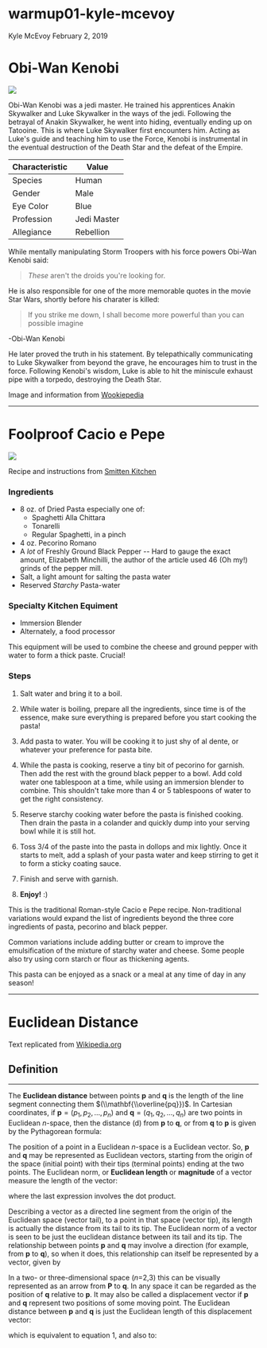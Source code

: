 warmup01-kyle-mcevoy
================
Kyle McEvoy
February 2, 2019

**Obi-Wan Kenobi**
==================

![](https://vignette.wikia.nocookie.net/starwars/images/4/4e/ObiWanHS-SWE.jpg/revision/latest?cb=20111115052816)

Obi-Wan Kenobi was a jedi master. He trained his apprentices Anakin Skywalker and Luke Skywalker in the ways of the jedi. Following the betrayal of Anakin Skywalker, he went into hiding, eventually ending up on Tatooine. This is where Luke Skywalker first encounters him.
Acting as Luke's guide and teaching him to use the Force, Kenobi is instrumental in the eventual destruction of the Death Star and the defeat of the Empire.

| Characteristic | Value       |
|----------------|-------------|
| Species        | Human       |
| Gender         | Male        |
| Eye Color      | Blue        |
| Profession     | Jedi Master |
| Allegiance     | Rebellion   |

While mentally manipulating Storm Troopers with his force powers Obi-Wan Kenobi said:

> *These* aren't the droids you're looking for.

He is also responsible for one of the more memorable quotes in the movie Star Wars, shortly before his charater is killed:

> If you strike me down, I shall become more powerful than you can possible imagine

-Obi-Wan Kenobi

He later proved the truth in his statement. By telepathically communicating to Luke Skywalker from beyond the grave, he encourages him to trust in the force. Following Kenobi's wisdom, Luke is able to hit the miniscule exhaust pipe with a torpedo, destroying the Death Star.

Image and information from [Wookiepedia](https://starwars.fandom.com/wiki/Obi-Wan_Kenobi)

------------------------------------------------------------------------

**Foolproof Cacio e Pepe**
==========================

![](https://farm2.staticflickr.com/1873/43732599584_499eab8694_z.jpg)

Recipe and instructions from [Smitten Kitchen](https://smittenkitchen.com/2018/09/foolproof-cacio-e-pepe/)

### **Ingredients**

-   8 oz. of Dried Pasta especially one of:
    -   Spaghetti Alla Chittara
    -   Tonarelli
    -   Regular Spaghetti, in a pinch
-   4 oz. Pecorino Romano
-   A *lot* of Freshly Ground Black Pepper -- Hard to gauge the exact amount, Elizabeth Minchilli, the author of the article used 46 (Oh my!) grinds of the pepper mill.
-   Salt, a light amount for salting the pasta water
-   Reserved *Starchy* Pasta-water

### **Specialty Kitchen Equiment**

-   Immersion Blender
-   Alternately, a food processor

This equipment will be used to combine the cheese and ground pepper with water to form a thick paste. Crucial!

### **Steps**

1.  Salt water and bring it to a boil.

2.  While water is boiling, prepare all the ingredients, since time is of the essence, make sure everything is prepared before you start cooking the pasta!

3.  Add pasta to water. You will be cooking it to just shy of al dente, or whatever your preference for pasta bite.

4.  While the pasta is cooking, reserve a tiny bit of pecorino for garnish. Then add the rest with the ground black pepper to a bowl. Add cold water one tablespoon at a time, while using an immersion blender to combine. This shouldn't take more than 4 or 5 tablespoons of water to get the right consistency.

5.  Reserve starchy cooking water before the pasta is finished cooking. Then drain the pasta in a colander and quickly dump into your serving bowl while it is still hot.

6.  Toss 3/4 of the paste into the pasta in dollops and mix lightly. Once it starts to melt, add a splash of your pasta water and keep stirring to get it to form a sticky coating sauce.

7.  Finish and serve with garnish.

8.  **Enjoy!** :)

This is the traditional Roman-style Cacio e Pepe recipe. Non-traditional variations would expand the list of ingredients beyond the three core ingredients of pasta, pecorino and black pepper.

Common variations include adding butter or cream to improve the emulsification of the mixture of starchy water and cheese. Some people also try using corn starch or flour as thickening agents.

This pasta can be enjoyed as a snack or a meal at any time of day in any season!

------------------------------------------------------------------------

**Euclidean Distance**
======================

Text replicated from [Wikipedia.org](https://en.wikipedia.org/wiki/Euclidean_distance)

**Definition**
--------------

------------------------------------------------------------------------

The **Euclidean distance** between points **p** and **q** is the length of the line segment connecting them $(\\mathbf{\\overline{pq}})$.
In Cartesian coordinates, if **p** = (*p*<sub>1</sub>, *p*<sub>2</sub>, …, *p*<sub>*n*</sub>) and **q** = (*q*<sub>1</sub>, *q*<sub>2</sub>, …, *q*<sub>*n*</sub>) are two points in Euclidean *n*-space, then the distance (d) from **p** to **q**, or from **q** to **p** is given by the Pythagorean formula:

The position of a point in a Euclidean *n*-space is a Euclidean vector. So, **p** and **q** may be represented as Euclidean vectors, starting from the origin of the space (initial point) with their tips (terminal points) ending at the two points. The Euclidean norm, or **Euclidean length** or **magnitude** of a vector measure the length of the vector:

where the last expression involves the dot product.

Describing a vector as a directed line segment from the origin of the Euclidean space (vector tail), to a point in that space (vector tip), its length is actually the distance from its tail to its tip. The Euclidean norm of a vector is seen to be just the euclidean distance between its tail and its tip.
The relationship between points **p** and **q** may involve a direction (for example, from **p** to **q**), so when it does, this relationship can itself be represented by a vector, given by

In a two- or three-dimensional space (*n*=2,3) this can be visually represented as an arrow from **P** to **q**. In any space it can be regarded as the position of **q** relative to **p**. It may also be called a displacement vector if **p** and **q** represent two positions of some moving point.
The Euclidean distance between **p** and **q** is just the Euclidean length of this displacement vector:

which is equivalent to equation 1, and also to:
